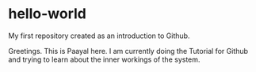 # hello-world
My first repository created as an introduction to Github.

Greetings. 
This is Paayal here. I am currently doing the Tutorial for Github and trying to learn about the inner workings of the system. 
